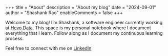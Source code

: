 +++
title = "About"
description = "About my blog"
date = "2024-09-01"
author = "Shashank Rao"
enableComments = false
+++

Welcome to my blog! I’m Shashank, a  software engineer currently working at [Hevo Data](https://hevodata.com/). This space is my personal notebook where I document everything that I learn. Follow along as I document my continuous learning process.

Feel free to connect with me on [LinkedIn](https://www.linkedin.com/in/shashank93rao/)



